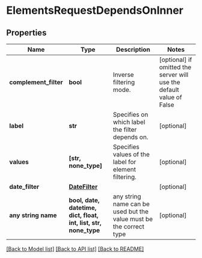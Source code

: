 # ElementsRequestDependsOnInner


## Properties
Name | Type | Description | Notes
------------ | ------------- | ------------- | -------------
**complement_filter** | **bool** | Inverse filtering mode. | [optional]  if omitted the server will use the default value of False
**label** | **str** | Specifies on which label the filter depends on. | [optional] 
**values** | **[str, none_type]** | Specifies values of the label for element filtering. | [optional] 
**date_filter** | [**DateFilter**](DateFilter.md) |  | [optional] 
**any string name** | **bool, date, datetime, dict, float, int, list, str, none_type** | any string name can be used but the value must be the correct type | [optional]

[[Back to Model list]](../README.md#documentation-for-models) [[Back to API list]](../README.md#documentation-for-api-endpoints) [[Back to README]](../README.md)


